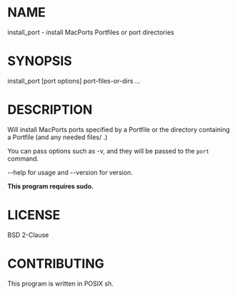 # NAME

install_port - install MacPorts Portfiles or port directories

# SYNOPSIS

install_port [port options] port-files-or-dirs ...

# DESCRIPTION

Will install MacPorts ports specified by a Portfile or the directory containing
a Portfile (and any needed files/ .)

You can pass options such as -v, and they will be passed to the `port` command.

--help for usage and --version for version.

**This program requires sudo.**

# LICENSE

BSD 2-Clause

# CONTRIBUTING

This program is written in POSIX sh.
